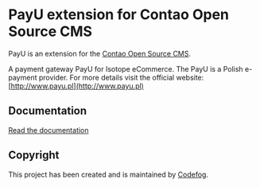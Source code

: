 # PayU extension for Contao Open Source CMS

PayU is an extension for the [Contao Open Source CMS](https://contao.org).

A payment gateway PayU for Isotope eCommerce. The PayU is a Polish e-payment provider. 
For more details visit the official website: [http://www.payu.pl](http://www.payu.pl)

## Documentation

[Read the documentation](docs/README.md)

## Copyright

This project has been created and is maintained by [Codefog](https://codefog.pl).
